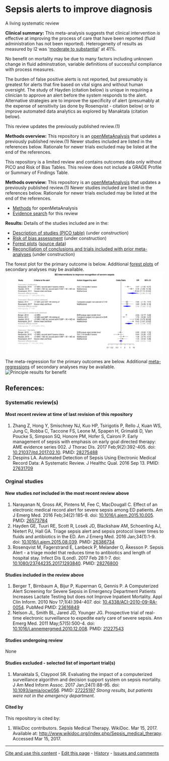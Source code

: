 Sepsis alerts to improve diagnosis
============================================
A living systematic review

**Clinical summary:** This meta-analysis suggests that clinical intervention *is* effective at improving the process of care that have been reported (fluid administration has not been reported). Heterogeneity of results as measured by I2 was '[moderate to substantial](http://handbook.cochrane.org/chapter_9/9_5_2_identifying_and_measuring_heterogeneity.htm)' at 41%. 

No benefit on mortality may be due to many factors including unknown change in fluid adminstration, variable definitions of successful compliance with process measures.

The burden of false positive alerts is not reported, but presumably is greatest for alerts that fire based on vital signs and without human oversight. The study of Hayden (citation below) is unique in requiring a clinician to approve an alert before the system responds to the alert. Alternative strategies are to improve the specificity of alert (presumably at the expense of sensitivity (as done by Rosenqvist - citation below) or to improve automated data analytics as explored by Manaktala (citation below).

This review updates the previously published review.(1)

**Methods overview:** This repository is an [openMetaAnalysis](https://openmetaanalysis.github.io/) that updates a previously published review.(1) Newer studies included are listed in the references below. Rationale for newer trials excluded may be listed at the end of the references. 

This repository is a limited review and contains outcomes data only without PICO and Risk of Bias Tables.  This review does not include a GRADE Profile or Summary of Findings Table.

**Methods overview:** This repository is an [openMetaAnalysis](https://openmetaanalysis.github.io/) that updates a previously published review.(1) Newer studies included are listed in the references below. Rationale for newer trials excluded may be listed at the end of the references. 
* [Methods](http://openmetaanalysis.github.io/methods.html) for openMetaAnalysis
* [Evidence search](../master/files/searching/evidence-search.md) for this review

**Results:** Details of the studies included are in the:
* [Description of studies (PICO table)](../master/files/study-details/pico-table.md) (under construction)
* [Risk of bias assessment](../master/files/study-details/risk-of-bias.md) (under construction)
* [Forest plots](../master/files/forest-plots) ([source data](../master/files/data))
* [Reconciliation of conclusions and trials included with prior meta-analyses](../master/files/reconcilation-tables) (under construction)

The forest plot for the primary outcome is below. Additional [forest plots](../master/files/forest-plots) of secondary analyses may be available.
![Principle results](https://github.com/openMetaAnalysis/Sepsis-alerts-to-improve-diagnosis/blob/master/forest-plots/Outcome-Primary.png "Principle results")

The meta-regression for the primary outcomes are below. Additional [meta-regressions](../master/files/metaregression) of secondary analyses may be available. 
![Principle results for benefit](https://raw.githubusercontent.com/openMetaAnalysis/Sepsis-alerts-to-improve-diagnosis/master/metaregression/Outcome-Primary.png "Principle results for benefit]")

References:
----------------------------------

### Systematic review(s)
#### Most recent review at time of last revision of this repository
1. Zhang Z, Hong Y, Smischney NJ, Kuo HP, Tsirigotis P, Rello J, Kuan WS, Jung C, Robba C, Taccone FS, Leone M, Spapen H, Grimaldi D, Van Poucke S, Simpson SQ, Honore PM, Hofer S, Caironi P. Early management of sepsis with emphasis on early 
goal directed therapy: AME evidence series 002. J Thorac Dis. 2017 Feb;9(2):392-405. doi: [10.21037/jtd.2017.02.10](http://dx.doi.org/10.21037/jtd.2017.02.10). PMID: [28275488](http://pubmed.gov/28275488)
2. Despins LA. Automated Detection of Sepsis Using Electronic Medical Record Data: A Systematic Review. J Healthc Qual. 2016 Sep 13. PMID: [27631709](http://pubmed.gov/27631709)

### Orginal studies
#### New studies *not* included in the most recent review above
1. Narayanan N, Gross AK, Pintens M, Fee C, MacDougall C. Effect of an electronic medical record alert for severe sepsis among ED patients. Am J Emerg Med. 2016 Feb;34(2):185-8. doi: [10.1016/j.ajem.2015.10.005](http://dx.doi.org/10.1016/j.ajem.2015.10.005). PMID: [26573784](http://pubmed.gov/26573784) 
2. Hayden GE, Tuuri RE, Scott R, Losek JD, Blackshaw AM, Schoenling AJ, Nietert PJ, Hall GA. Triage sepsis alert and sepsis protocol lower times to fluids and antibiotics in the ED. Am J Emerg Med. 2016 Jan;34(1):1-9. doi: [10.1016/j.ajem.2015.08.039](http://dx.doi.org/10.1016/10.1016/j.ajem.2015.08.039). PMID: [26386734](http://pubmed.gov/26386734)
3. Rosenqvist M, Fagerstrand E, Lanbeck P, Melander O, Åkesson P. Sepsis Alert - a triage model that reduces time to antibiotics and length of hospital stay. Infect Dis (Lond). 2017 Feb 28:1-7. doi: [10.1080/23744235.2017.1293840](http://dx.doi.org/10.1080/23744235.2017.1293840). PMID: [28276800](http://pubmed.gov/28276800)

#### Studies included in the review above
1. Berger T, Birnbaum A, Bijur P, Kuperman G, Gennis P. A Computerized Alert Screening for Severe Sepsis in Emergency Department Patients Increases Lactate Testing but does not Improve Inpatient Mortality. Appl Clin Inform. 2010 Nov 17;1(4):394-407. doi: [10.4338/ACI-2010-09-RA-0054](http://dx.doi.org/10.4338/ACI-2010-09-RA-0054). PubMed PMID: [23616849](http://pubmed.gov/23616849) 
2. Nelson JL, Smith BL, Jared JD, Younger JG. Prospective trial of real-time electronic surveillance to expedite early care of severe sepsis. Ann Emerg Med. 2011 May;57(5):500-4. doi: [10.1016/j.annemergmed.2010.12.008](http://dx.doi.org/10.1016/j.annemergmed.2010.12.008).  PMID: [21227543](http://pubmed.gov/21227543)

#### Studies undergoing review
None

#### Studies excluded - selected list of important trial(s)
1. Manaktala S, Claypool SR. Evaluating the impact of a computerized surveillance algorithm and decision support system on sepsis mortality. J Am Med Inform Assoc. 2017 Jan;24(1):88-95. doi: [10.1093/jamia/ocw056](http://dx.doi.org/10.1093/jamia/ocw056). PMID: [27225197](http://pubmed.gov/27225197) *Strong results, but patients were not in the emergency department.*

#### Cited by
This repository is cited by:

1. WikiDoc contributors. Sepsis Medical Therapy. WikiDoc. Mar 15, 2017. Available at: http://www.wikidoc.org/index.php/Sepsis_medical_therapy. Accessed Mar 15, 2017. 

-------------------------------
[Cite and use this content](https://github.com/openMetaAnalysis/openMetaAnalysis.github.io/blob/master/reusing.MD)  - [Edit this page](../../edit/master/README.md) - [History](../../commits/master/README.md)  - 
[Issues and comments](../../issues?q=is%3Aboth+is%3Aissue)

